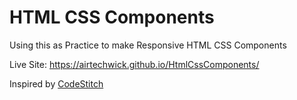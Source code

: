 # HTML CSS Components

Using this as Practice to make Responsive HTML CSS Components

Live Site: https://airtechwick.github.io/HtmlCssComponents/

Inspired by [CodeStitch](https://www.codestitch.app/)

